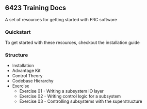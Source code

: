 ## 6423 Training Docs
A set of resources for getting started with FRC software

### Quickstart
To get started with these resources, checkout the installation guide


### Structure
* Installation
* Advantage Kit
* Control Theory
* Codebase Hierarchy
* Exercise
  *  Exercise 01 - Writing a subsystem IO layer
  *  Exercise 02 - Writing control logic for a subsystem
  *  Exercise 03 - Controlling subsystems with the superstructure